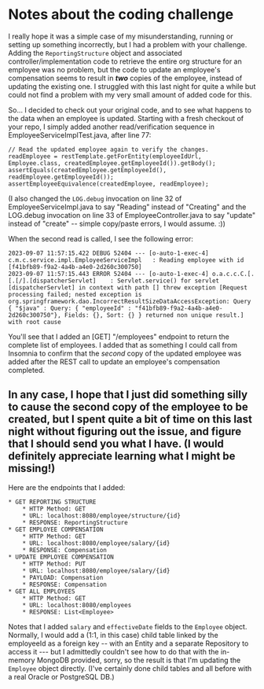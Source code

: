 # Notes about the coding challenge
I really hope it was a simple case of my misunderstanding, running or setting up something incorrectly,
but I had a problem with your challenge. Adding the `ReportingStructure` object and associated controller/implementation code
to retrieve the entire org structure for an employee was no problem, but the code to update an employee's compensation
seems to result in _**two**_ copies of the employee, instead of updating the existing one.
I struggled with this last night for quite a while but could not find a problem with my very small amount of added code for this.

So... I decided to check out your original code, and to see what happens to the data when an employee is updated.
Starting with a fresh checkout of your repo, I simply added another read/verification sequence in
EmployeeServiceImplTest.java, after line 77:
```		
// Read the updated employee again to verify the changes.
readEmployee = restTemplate.getForEntity(employeeIdUrl, Employee.class, createdEmployee.getEmployeeId()).getBody();
assertEquals(createdEmployee.getEmployeeId(), readEmployee.getEmployeeId());
assertEmployeeEquivalence(createdEmployee, readEmployee);
```
(I also changed the `LOG.debug` invocation on line 32 of EmployeeServiceImpl.java to say "Reading" instead of "Creating"
and the LOG.debug invocation on line 33 of EmployeeController.java to say "update" instead of "create" -- simple copy/paste
errors, I would assume. :))

When the second read is called, I see the following error:
```
2023-09-07 11:57:15.422 DEBUG 52404 --- [o-auto-1-exec-4] c.m.c.service.impl.EmployeeServiceImpl   : Reading employee with id [f41bfb89-f9a2-4a4b-a4e0-2d260c300750]
2023-09-07 11:57:15.443 ERROR 52404 --- [o-auto-1-exec-4] o.a.c.c.C.[.[.[/].[dispatcherServlet]    : Servlet.service() for servlet [dispatcherServlet] in context with path [] threw exception [Request processing failed; nested exception is org.springframework.dao.IncorrectResultSizeDataAccessException: Query { "$java" : Query: { "employeeId" : "f41bfb89-f9a2-4a4b-a4e0-2d260c300750"}, Fields: {}, Sort: {} } returned non unique result.] with root cause
```

You'll see that I added an [GET] "/employees" endpoint to return the complete list of employees. I added that as something I
could call from Insomnia to confirm that the _second_ copy of the updated employee was added after the REST call to update an employee's
compensation completed.

In any case, I hope that I just did something silly to cause the second copy of the employee to be created, but I spent
quite a bit of time on this last night without figuring out the issue, and figure that I should send you what I have.
(I would definitely appreciate learning what I might be missing!)
-----    
Here are the endpoints that I added:

```
* GET REPORTING STRUCTURE
    * HTTP Method: GET 
    * URL: localhost:8080/employee/structure/{id}
    * RESPONSE: ReportingStructure
* GET EMPLOYEE COMPENSATION
    * HTTP Method: GET 
    * URL: localhost:8080/employee/salary/{id}
    * RESPONSE: Compensation
* UPDATE EMPLOYEE COMPENSATION
    * HTTP Method: PUT 
    * URL: localhost:8080/employee/salary/{id} 
    * PAYLOAD: Compensation
    * RESPONSE: Compensation
* GET ALL EMPLOYEES
    * HTTP Method: GET 
    * URL: localhost:8080/employees
    * RESPONSE: List<Employee>
```
Notes that I added `salary` and `effectiveDate` fields to the `Employee` object. Normally, I would add a (1:1, in this case) child table linked by the
employeeId as a foreign key -- with an Entity and a separate Repository to access it --- but I admittedly couldn't see
how to do that with the in-memory MongoDB provided, sorry, so the result is that I'm updating the `Employee` object directly.
(I've certainly done child tables and all before with a real Oracle or PostgreSQL DB.) 
